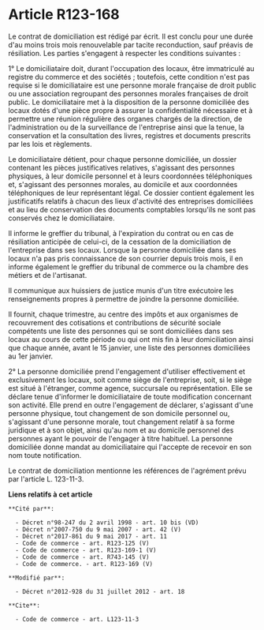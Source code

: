 # Article R123-168

Le contrat de domiciliation est rédigé par écrit. Il est conclu pour une durée d'au moins trois mois renouvelable par tacite
reconduction, sauf préavis de résiliation. Les parties s'engagent à respecter les conditions suivantes : 

1° Le domiciliataire doit, durant l'occupation des locaux, être immatriculé au registre du commerce et des sociétés ;
toutefois, cette condition n'est pas requise si le domiciliataire est une personne morale française de droit public ou une
association regroupant des personnes morales françaises de droit public. Le domiciliataire met à la disposition de la
personne domiciliée des locaux dotés d'une pièce propre à assurer la confidentialité nécessaire et à permettre une réunion
régulière des organes chargés de la direction, de l'administration ou de la surveillance de l'entreprise ainsi que la tenue,
la conservation et la consultation des livres, registres et documents prescrits par les lois et règlements. 

Le domiciliataire détient, pour chaque personne domiciliée, un dossier contenant les pièces justificatives relatives,
s'agissant des personnes physiques, à leur domicile personnel et à leurs coordonnées téléphoniques et, s'agissant des
personnes morales, au domicile et aux coordonnées téléphoniques de leur représentant légal. Ce dossier contient également les
justificatifs relatifs à chacun des lieux d'activité des entreprises domiciliées et au lieu de conservation des documents
comptables lorsqu'ils ne sont pas conservés chez le domiciliataire. 

Il informe le greffier du tribunal, à l'expiration du contrat ou en cas de résiliation anticipée de celui-ci, de la cessation
de la domiciliation de l'entreprise dans ses locaux. Lorsque la personne domiciliée dans ses locaux n'a pas pris connaissance
de son courrier depuis trois mois, il en informe également le greffier du tribunal de commerce ou la chambre des métiers et
de l'artisanat. 

Il communique aux huissiers de justice munis d'un titre exécutoire les renseignements propres à permettre de joindre la
personne domiciliée. 

Il fournit, chaque trimestre, au centre des impôts et aux organismes de recouvrement des cotisations et contributions de
sécurité sociale compétents une liste des personnes qui se sont domiciliées dans ses locaux au cours de cette période ou qui
ont mis fin à leur domiciliation ainsi que chaque année, avant le 15 janvier, une liste des personnes domiciliées au 1er
janvier. 

2° La personne domiciliée prend l'engagement d'utiliser effectivement et exclusivement les locaux, soit comme siège de
l'entreprise, soit, si le siège est situé à l'étranger, comme agence, succursale ou représentation. Elle se déclare tenue
d'informer le domiciliataire de toute modification concernant son activité. Elle prend en outre l'engagement de déclarer,
s'agissant d'une personne physique, tout changement de son domicile personnel ou, s'agissant d'une personne morale, tout
changement relatif à sa forme juridique et à son objet, ainsi qu'au nom et au domicile personnel des personnes ayant le
pouvoir de l'engager à titre habituel. La personne domiciliée donne mandat au domiciliataire qui l'accepte de recevoir en son
nom toute notification. 

Le contrat de domiciliation mentionne les références de l'agrément prévu par l'article L. 123-11-3.

**Liens relatifs à cet article**

	**Cité par**:

	  - Décret n°98-247 du 2 avril 1998 - art. 10 bis (VD)
	  - Décret n°2007-750 du 9 mai 2007 - art. 42 (V)
	  - Décret n°2017-861 du 9 mai 2017 - art. 11
	  - Code de commerce - art. R123-125 (V)
	  - Code de commerce - art. R123-169-1 (V)
	  - Code de commerce - art. R743-145 (V)
	  - Code de commerce. - art. R123-169 (V)

	**Modifié par**:

	  - Décret n°2012-928 du 31 juillet 2012 - art. 18

	**Cite**:

	  - Code de commerce - art. L123-11-3
